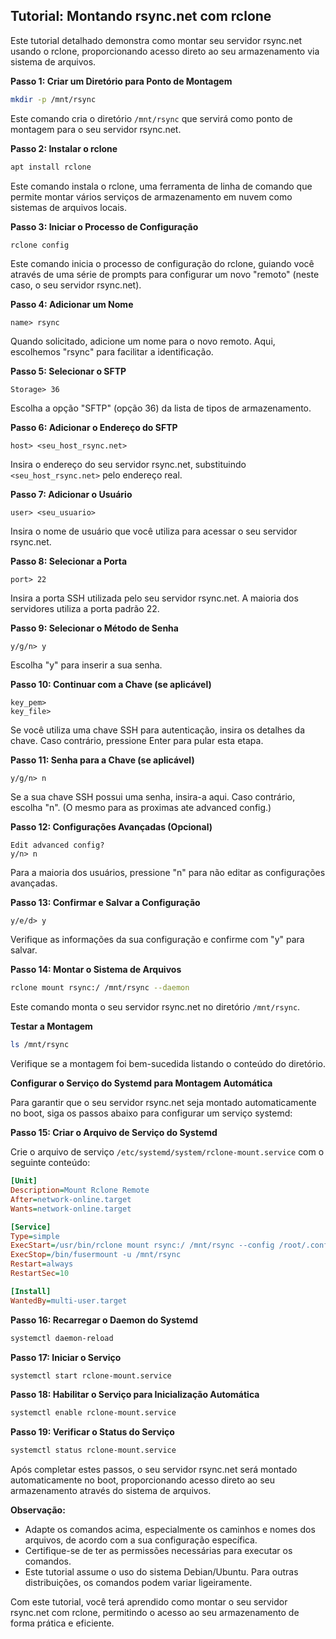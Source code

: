 ## Tutorial: Montando rsync.net com rclone

Este tutorial detalhado demonstra como montar seu servidor rsync.net usando o rclone, proporcionando acesso direto ao seu armazenamento via sistema de arquivos.

**Passo 1: Criar um Diretório para Ponto de Montagem**

```bash
mkdir -p /mnt/rsync
```

Este comando cria o diretório `/mnt/rsync` que servirá como ponto de montagem para o seu servidor rsync.net.

**Passo 2: Instalar o rclone**

```bash
apt install rclone
```

Este comando instala o rclone, uma ferramenta de linha de comando que permite montar vários serviços de armazenamento em nuvem como sistemas de arquivos locais.

**Passo 3: Iniciar o Processo de Configuração**

```bash
rclone config
```

Este comando inicia o processo de configuração do rclone, guiando você através de uma série de prompts para configurar um novo "remoto" (neste caso, o seu servidor rsync.net).

**Passo 4: Adicionar um Nome**

```plaintext
name> rsync
```

Quando solicitado, adicione um nome para o novo remoto. Aqui, escolhemos "rsync" para facilitar a identificação.

**Passo 5: Selecionar o SFTP**

```plaintext
Storage> 36
```

Escolha a opção "SFTP" (opção 36) da lista de tipos de armazenamento.

**Passo 6: Adicionar o Endereço do SFTP**

```plaintext
host> <seu_host_rsync.net>
```

Insira o endereço do seu servidor rsync.net, substituindo `<seu_host_rsync.net>` pelo endereço real.

**Passo 7: Adicionar o Usuário**

```plaintext
user> <seu_usuario>
```

Insira o nome de usuário que você utiliza para acessar o seu servidor rsync.net.

**Passo 8: Selecionar a Porta**

```plaintext
port> 22
```

Insira a porta SSH utilizada pelo seu servidor rsync.net. A maioria dos servidores utiliza a porta padrão 22.

**Passo 9: Selecionar o Método de Senha**

```plaintext
y/g/n> y
```

Escolha "y" para inserir a sua senha.

**Passo 10: Continuar com a Chave (se aplicável)**

```plaintext
key_pem>
key_file>
```

Se você utiliza uma chave SSH para autenticação, insira os detalhes da chave. Caso contrário, pressione Enter para pular esta etapa.

**Passo 11: Senha para a Chave (se aplicável)**

```plaintext
y/g/n> n
```

Se a sua chave SSH possui uma senha, insira-a aqui. Caso contrário, escolha "n". (O mesmo para as proximas ate advanced config.)

**Passo 12: Configurações Avançadas (Opcional)**

```plaintext
Edit advanced config?
y/n> n
```

Para a maioria dos usuários, pressione "n" para não editar as configurações avançadas.

**Passo 13: Confirmar e Salvar a Configuração**

```plaintext
y/e/d> y
```

Verifique as informações da sua configuração e confirme com "y" para salvar.

**Passo 14: Montar o Sistema de Arquivos**

```bash
rclone mount rsync:/ /mnt/rsync --daemon
```

Este comando monta o seu servidor rsync.net no diretório `/mnt/rsync`.

**Testar a Montagem**

```bash
ls /mnt/rsync
```

Verifique se a montagem foi bem-sucedida listando o conteúdo do diretório.

**Configurar o Serviço do Systemd para Montagem Automática**

Para garantir que o seu servidor rsync.net seja montado automaticamente no boot, siga os passos abaixo para configurar um serviço systemd:

**Passo 15: Criar o Arquivo de Serviço do Systemd**

Crie o arquivo de serviço `/etc/systemd/system/rclone-mount.service` com o seguinte conteúdo:

```ini
[Unit]
Description=Mount Rclone Remote
After=network-online.target
Wants=network-online.target

[Service]
Type=simple
ExecStart=/usr/bin/rclone mount rsync:/ /mnt/rsync --config /root/.config/rclone/rclone.conf --allow-other --vfs-cache-mode writes
ExecStop=/bin/fusermount -u /mnt/rsync
Restart=always
RestartSec=10

[Install]
WantedBy=multi-user.target
```

**Passo 16: Recarregar o Daemon do Systemd**

```bash
systemctl daemon-reload
```

**Passo 17: Iniciar o Serviço**

```bash
systemctl start rclone-mount.service
```

**Passo 18: Habilitar o Serviço para Inicialização Automática**

```bash
systemctl enable rclone-mount.service
```

**Passo 19: Verificar o Status do Serviço**

```bash
systemctl status rclone-mount.service
```

Após completar estes passos, o seu servidor rsync.net será montado automaticamente no boot, proporcionando acesso direto ao seu armazenamento através do sistema de arquivos.

**Observação:**

* Adapte os comandos acima, especialmente os caminhos e nomes dos arquivos, de acordo com a sua configuração específica.
* Certifique-se de ter as permissões necessárias para executar os comandos.
* Este tutorial assume o uso do sistema Debian/Ubuntu. Para outras distribuições, os comandos podem variar ligeiramente.

Com este tutorial, você terá aprendido como montar o seu servidor rsync.net com rclone, permitindo o acesso ao seu armazenamento de forma prática e eficiente.
